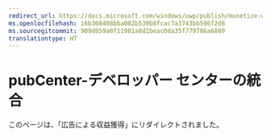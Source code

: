 ```yaml
---
redirect_url: https://docs.microsoft.com/windows/uwp/publish/monetize-with-ads
ms.openlocfilehash: 16b368408bba082b539b8fcac7a3743bb596f2d8
ms.sourcegitcommit: 909d859a0f11981a8d1beac0da35f779786a6889
translationtype: HT
---
```

# <a name="pubcenter-dev-center-integration"></a>pubCenter-デベロッパー センターの統合

このページは、「広告による収益獲得」にリダイレクトされました。